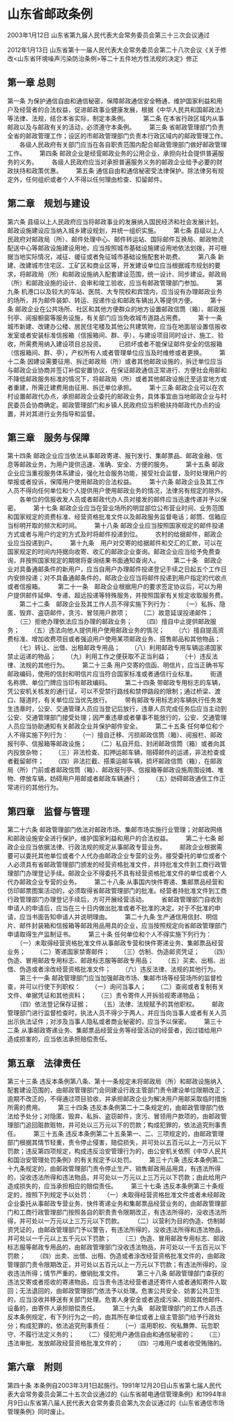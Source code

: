 # 山东省邮政条例

2003年1月12日 山东省第九届人民代表大会常务委员会第三十三次会议通过

2012年1月13日 山东省第十一届人民代表大会常务委员会第二十八次会议《关于修改<山东省环境噪声污染防治条例>等二十五件地方性法规的决定》修正

<!-- INFO END -->

## 第一章  总则

第一条 为保护通信自由和通信秘密，保障邮政通信安全畅通，维护国家利益和用户及经营者的合法权益，促进邮政事业健康发展，根据《中华人民共和国邮政法》等法律、法规，结合本省实际，制定本条例。
　　第二条 在本省行政区域内从事邮政以及与邮政有关的活动，必须遵守本条例。
　　第三条 省邮政管理部门负责全省的邮政管理工作；设区的市邮政管理部门负责本行政区域内的邮政管理工作。
　　各级人民政府有关部门应当在各自职责范围内配合邮政管理部门做好邮政管理工作。
　　第四条 邮政企业是经营邮政业务的公用企业，承担向社会提供普遍服务的义务。
　　各级人民政府应当对承担普遍服务义务的邮政企业给予必要的财政扶持和政策优惠。
　　第五条 通信自由和通信秘密受法律保护。除法律另有规定外，任何组织或者个人不得以任何理由检查、扣留邮件。

## 第二章　规划与建设

第六条 县级以上人民政府应当将邮政事业的发展纳入国民经济和社会发展计划。邮政设施建设应当纳入城乡建设规划，并统一组织实施。
　　第七条 县级以上人民政府对邮政局（所）、邮件处理中心、邮件转运站、国际邮件互换局、邮政物流配送中心等邮政设施建设用地，应当按照城市基础设施建设用地依法划拨，并可根据当地实际情况，减征、缓征或者免征城市基础设施配套补助费。
　　第八条 新建、改建城市住宅区、工矿区和商业区等，开发建设单位应当根据城市规划的要求，将邮政局（所）和邮政设施纳入配套建设范围，统一设计、同步建设。邮政局（所）和邮政设施的设计、会审和竣工验收，应当有邮政管理部门参加。
　　第九条 机港口以及较大的车站、医院、大专院校和宾馆内，应当设有办理邮政业务的场所，并为邮件装卸、转运、投递作业和邮政车辆出入等提供方便。
　　第十条 邮政企业在公共场所、社区和其他方便群众的地方设置邮政信筒（箱）、邮政报刊亭、阅报橱窗等服务设施，有关部门应当免收城市道路占用费。
　　第十一条 城市新建、改建办公楼、居民住宅楼及其他公共建筑物，应当在地面层设置信报收发室或者安装标准信报箱（信报箱间、群、亭），与建设项目同时设计、施工、验收，所需费用纳入建设项目总投资。
　　已损坏或者不能保证邮件安全的信报箱（信报箱间、群、亭），产权所有人或者管理单位应当及时维修或者更换。
　　第十二条 因建设需要征用、拆迁邮政局（所）或者其他邮政设施的，拆迁单位应当与邮政企业协商并签订补偿安置协议，在保证邮政通信正常进行、方便社会用邮和不降低邮政服务标准的情况下，将邮政局（所）或者其他邮政设施迁至适宜地方或者重建，所需迁建费用由征用、拆迁单位承担。
　　第十三条 邮政企业可以在农村设置邮政代办点，承担邮政企业委托的邮政业务，具体事宜由当地邮政企业与村民委员会协商确定。邮政管理部门和乡镇人民政府应当积极扶持邮政代办点的设置，并对其进行业务指导和监督。

## 第三章　服务与保障

第十四条 邮政企业应当依法从事邮政寄递、报刊发行、集邮票品、邮政金融、信息等邮政业务，为用户提供迅速、准确、安全、方便的服务。
　　第十五条 邮政企业应当重视服务体系建设，强化社会服务功能，接受社会监督，及时处理用户的举报或者投诉，保障用户使用邮政的合法权益。
　　第十六条 邮政企业及其工作人员不得向任何单位和个人提供用户使用邮政业务的情况，法律另有规定的除外。
　　各单位的信报收发人员或者邮政代办人员对接发的邮件应当迅速传递并予以保密。
　　第十七条 邮政企业应当在营业场所的明显部位公布营业时间、业务范围和国家规定的资费标准、经营资格批准文件以及邮政服务监督电话；邮筒、信箱应当标明开取的频次和时间。
　　第十八条 邮政企业应当按照国家规定的邮件投递方式或者与用户约定的方式及时将邮件投递到位。
　　农村的给据邮件，邮政企业应当投递到户。
　　第十九条　用户对交寄的给据邮件和交汇的汇款，可以在国家规定的时间内持据向收寄、收汇的邮政企业查询。邮政企业应当给予免费查询，并按照国家规定的期限将查询结果书面通知查询人。
　　第二十条　邮政企业对具备通邮条件的新用户，应当自用户办理邮件投递登记手续之日起五个工作日内安排投递；对不具备通邮条件的，邮政企业应当将邮件投递到用户指定的代收点或者信报箱。
　　第二十一条　邮政企业根据用户的要求签定协议后，可以为用户提供邮件延伸、专递、超远投递等特殊服务，并按照国家有关规定收取服务费。
　　第二十二条　邮政企业及其工作人员不得实施下列行为：
　　（一）私拆、隐匿、毁弃、盗窃邮件，贪污、冒领用户款项；
　　（二）故意延误投递邮件；
　　（三）拒绝办理依法应当办理的邮政业务；
　　（四）擅自中止提供邮政服务；
　　（五）违法向他人提供用户使用邮政业务的情况；
　　（六）擅自提高资费标准、增加收费项目或者强迫用户使用某项邮政业务、搭售邮品和其他物品；
　　（七）转让、出借、出租邮政专用品；
　　（八）利用邮政专用车辆运递国家禁止运递的物品；
　　（九）利用工作之便获取不正当利益；
　　（十）违反法律、法规的其他行为。
　　第二十三条 用户交寄的信函、明信片，应当正确书写邮政编码，使用的信封和明信片应当符合国家标准或者通信行业标准。
　　街道名称牌、单位门牌应当印有邮政编码。
　　第二十四条 带邮政专用标志的车辆，凭公安机关核发的通行证，可以不受禁行路线和禁停路段的限制；通过桥梁、渡口、隧道时，有关单位应当优先放行。
　　带有邮政专用标志的车辆执行任务发生违章时，公安、交通管理人员应当登记后放行，违章人员完成任务后应当主动到公安、交通管理部门接受处理；因严重违章或者肇事不能放行的，公安、交通管理人员应当协助通知有关邮政企业并保护邮件安全。 
　　第二十五条 任何单位和个人不得实施下列行为：
　　（一）擅自迁移、污损邮政信筒（箱）、阅报栏、邮政报刊亭、信报箱等邮政设施；
　　（二）私自开启、封闭邮政信筒（箱）或者向其内投放杂物；
　　（三）非法检查、扣押运邮车辆，阻碍邮件的运递，非法检查或者截留邮件；
　　（四）非法拦截、搭乘运邮车辆，损坏邮政信筒（箱），在邮政局（所）门前或者邮政信筒（箱）、邮政报刊亭、信报箱等邮政设施周围设摊、堆物、停放车辆，妨碍用户用邮或者邮政车辆通行；
　　（五）妨碍邮政通信工作正常进行的其他行为。

## 第四章　监督与管理

第二十六条 邮政管理部门依法对邮政市场、集邮市场实施行业管理；对邮政网络和邮政设施安全进行保护，维护国家利益和用户的合法权益。
　　第二十七条 邮政企业应当依据法律、行政法规的规定从事邮政专营业务。
　　邮政企业根据需要可以委托其他单位或者个人代办由邮政企业专营的业务。接受委托的单位或者个人必须具有省邮政管理部门颁发的经营资格批准文件，并持批准文件到工商行政管理部门办理登记手续。邮政企业不得委托不具有经营资格批准文件的单位或者个人代办邮政企业专营的业务。
　　第二十八条 从事国内快件寄递、集邮票品经营和仿印邮票图案活动的，必须取得省邮政管理部门的批准。经营者持批准文件到工商行政管理部门办理登记手续后，方可开展经营活动。
　　省邮政管理部门自收到申请人的申请后，应当在三十日内做出批准或者不批准的决定。对于不批准的申请，应当书面告知申请人并说明理由。
　　第二十九条 生产通信用信封、明信片、邮件封装箱和信报箱等邮政用品用具的企业，应当按照规定向省邮政管理部门申请取得生产监制证书。
　　第三十条 任何单位和个人不得实施下列行为：
　　（一）未取得经营资格批准文件从事邮政专营和快件寄递业务、集邮票品经营业务；
　　（二）寄递国家禁寄邮件；
　　（三）仿制、伪造邮资凭证；
　　（四）伪造、冒用邮政专用标志、邮政标志服等邮政专用品；
　　（五）买卖、出租、出借、伪造或者涂改经营资格批准文件；
　　（六）违反法律、法规的其他行为。
　　第三十一条 邮政管理部门应当加强邮政市场、集邮市场等经营场所的监督检查，并可以行使下列职权：
　　（一）询问当事人；
　　（二）查阅或者复制有关文件、单据凭证和其他资料；
　　（三）责令寄件人开拆验视寄递物品；
　　（四）依法登记保存证据；
　　（五）法律、法规赋予的其他职权。
　　邮政管理部门进行监督检查时，执法人员不得少于两人，并应当向当事人或者有关人员出示执法证件；对涉及当事人隐私或者商业秘密的，应当予以保密。
　　第三十二条 从事邮政寄递业务、集邮票品经营业务等经营活动的经营者，因过错给用户造成损害的，应当依法承担赔偿责任。

## 第五章　法律责任

第三十三条 违反本条例第八条、第十一条规定未将邮政局（所）和邮政设施纳入配套建设范围的，由邮政管理部门会同建设行政主管部门责令建设单位限期改正；逾期不改正的，不得通过项目验收，并承担邮政企业为解决用户用邮采取临时措施所需的费用。
　　第三十四条 违反本条例第二十二条规定的，由邮政管理部门依法给予处分；对隐匿、毁弃、私拆、盗窃邮件，贪污、冒领用户款项的，由邮政管理部门追回赃款赃物，并可处以三万元以下的罚款；构成犯罪的，依法追究刑事责任。
　　第三十五条 违反本条例第二十五条第一、二、三项规定的，由邮政管理部门根据其情节轻重，责令停止侵害，赔偿损失，并可处以五百元以上一万元以下罚款；违反第四项规定，构成违反治安管理行为的，由公安机关依照《中华人民共和国治安管理处罚条例》的有关规定予以处罚。
　　第三十六条 违反本条例第二十九条规定的，由邮政管理部门责令停止生产、销售邮政用品用具，有违法所得的，没收违法所得和违法物品，并可处以一万元以上三万元以下罚款；由此给用户造成损失的，应当承担相应的赔偿责任。
　　第三十七条 违反本条例第三十条规定的，按照下列规定予以处罚：
　　（一）未取得经营资格批准文件或者未经邮政企业委托从事邮政专营业务、快件寄递业务和集邮票品经营业务的，由邮政管理部门和工商行政管理部门按照各自的职责责令限期改正，有违法所得的，没收违法所得，并可处以一万元以上三万元以下罚款。
　　（二）以营利为目的伪造、仿制邮资凭证的，由邮政管理部门予以警告，有违法所得的，没收违法所得和违法物品，并可处以一千元以上五千元以下罚款；
　　（三）伪造、冒用邮政专用标志、邮政标志服等邮政专用品的，由邮政管理部门没收违法物品，并可处以一千五百元以下罚款；
　　（四）出卖、出借、出租、伪造或者涂改经营资格批准文件的，由邮政管理部门责令限期改正，并可处以五百元以上一万元以下罚款；有违法所得的，没收违法所得；情节严重的，撤销批准文件。
　　第三十八条 邮政管理部门查获的违法交寄或者揽收的寄递物品，应当责令违法经营者退还寄件人或者通知寄件人取回；无法退回的，由邮政管理部门依法予以处理。危害公共安全、妨害公共卫生的，应当没收并移送有关部门处理。危害人身安全或者造成污染、损毁其他邮件、设备的，由寄件人承担赔偿责任。
　　第三十九条　邮政管理部门的工作人员违反本条例规定，有下列行为之一的，由其所在单位或者上级主管部门给予行政处分；构成犯罪的，依法追究刑事责任：
　　（一）滥用职权、徇私舞弊、玩忽职守、不履行法定义务的；
　　（二）侵犯用户通信自由和通信秘密的；
　　（三）违法审批、发放邮政经营资格批准文件的；
　　（四）刁难用户或者收受贿赂的。

## 第六章　附则

第四十条 本条例自2003年3月1日起施行。1991年12月20日山东省第七届人民代表大会常务委员会第二十五次会议通过的《山东省邮电通信管理条例》和1994年8月9日山东省第八届人民代表大会常务委员会第九次会议通过的《山东省通信市场管理条例》同时废止。

